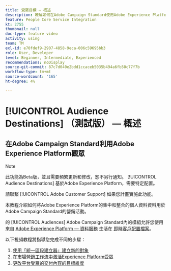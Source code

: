 ```yaml
---
title: 受眾目標 — 概述
description: 瞭解如何在Adobe Campaign Standard使用Adobe Experience Platform觀眾
feature: People Core Service Integration
kt: 2755
thumbnail: null
doc-type: feature video
activity: using
team: TM
exl-id: e70fdef9-2907-4858-9eca-006c59695bb3
role: User, Developer
level: Beginner, Intermediate, Experienced
recommendations: noDisplay
source-git-commit: 87c7d040e2bdd1ccaceb5035b494a6fb50c77f7b
workflow-type: tm+mt
source-wordcount: '165'
ht-degree: 4%

---
```


# [!UICONTROL Audience Destinations] （測試版） — 概述

## 在Adobe Campaign Standard利用Adobe Experience Platform觀眾

>[!NOTE]
>
>此功能為Beta版，並且需要頻繁更新和修改，恕不另行通知。 [!UICONTROL Audience Destinations] 基於Adobe Experience Platform，需要特定配置。
>
>請聯繫 [!UICONTROL Adobe Customer Support] 如果您計畫實施此功能。

本教程介紹如何將Adobe Experience Platform的集中和整合的個人資料資料用於Adobe Campaign Standard的營銷活動。

的 [!UICONTROL Audiences] Adobe Campaign Standard內的模組允許您使用來自 [Adobe Experience Platform — 資料服務](https://www.adobe.io/apis/experienceplatform/home/services.html) 生活在 [即時客戶配置檔案](https://experienceleague.adobe.com/docs/platform-learn/tutorials/profiles/understanding-the-real-time-customer-profile.html?lang=en)。

以下視頻教程將指導您完成不同的步驟：

1. [使用「統一區段建立器」建立新的對象](/help/profiles-and-audiences/audience-destinations/creating-audiences-using-segment-builder.md)
2. [在市場營銷工作流中激活Experience Platform受眾](/help/profiles-and-audiences/audience-destinations/activating-aep-audiences.md)
3. [更改平台受眾的交付內容的目標維度](/help/profiles-and-audiences/audience-destinations/changing-targeting-dimension.md)
